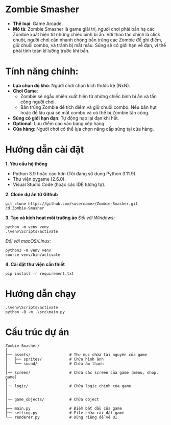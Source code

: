 # Zombie Smasher
- **Thể loại**: Game Arcade.
- **Mô tả**: Zombie Smasher là game giải trí, người chơi phải bắn hạ các Zombie xuất hiện từ những chiếc bình bí ẩn. Với thao tác chính là click chuột, người chơi cần nhanh chóng bắn trúng các Zombie để ghi điểm, giữ chuỗi combo, và tránh bị mất máu. Súng sẽ có giới hạn về đạn, vì thế phải tính toán kĩ lưỡng trước khi bắn.
# Tính năng chính:
- **Lựa chọn độ khó**: Người chơi chọn kích thước kệ (NxN).
- **Chơi Game**:
    - Zombie sẽ ngẫu nhiên xuất hiện từ những chiếc bình bí ẩn và tấn công người chơi.
    - Bắn trúng Zombie để tích điểm và giữ chuỗi combo. Nếu bắn hụt hoặc để lâu quá sẽ mất combo và có thể bị Zombie tấn công.
- **Súng có giới hạn đạn**: Tự động nạp lại đạn khi hết.
- **Optional**: Lưu điểm cao vào bảng xếp hạng.
- **Cửa hàng**: Người chơi có thể lựa chọn nâng cấp súng tại cửa hàng.
# Hướng dẫn cài đặt
**1. Yêu cầu hệ thống**
- Python 3.9 hoặc cao hơn (Tôi đang sử dụng Python 3.11.9).
- Thư viện pygame (2.6.0).
- Visual Studio Code (hoặc các IDE tương tự).

**2. Clone dự án từ Github**
```basg
git clone https://github.com/<username>/Zombie-Smasher.git
cd Zombie-Smasher
```
**3. Tạo và kích hoạt môi trường ảo**
*Đối với Windows:*
```basg
python -m venv venv
.\venv\Scripts\activate
```
*Đối với macOS/Linux:*
```basg
python3 -m venv venv
source venv/bin/activate
```
**4. Cài đặt thư viện cần thiết**
```basg
pip install -r requirement.txt     
```

# Hướng dẫn chạy
```basg
.\venv\Scripts\activate
python -B -m .\src\main.py
```
# Cấu trúc dự án
```plaintext
Zombie-Smasher/
│
├── assets/                 # Thư mục chứa tài nguyên của game
│   ├── sprites/            # Chứa hình ảnh
│   └── sound/              # Chứa âm thanh
│
│── screen/                 # Chứa các screen của game (menu, shop, game)
│
│── logic/                  # Chứa logic chính của game
│
│
│── game_objects/           # Chứa object
│
├── main.py                 # Điểm bắt đầu của game
├── setting.py              # File chứa cài đặt game
└── renderer.py             # Dùng riêng để vẽ UI
```
